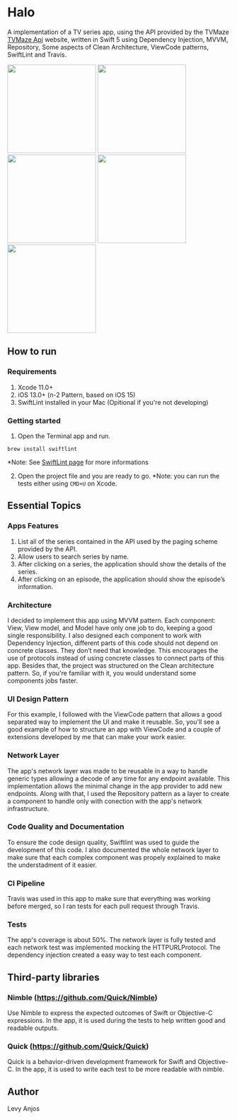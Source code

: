 # **Halo**

A implementation of a TV series app, using the API provided by the TVMaze
[TVMaze Api](https://www.tvmaze.com/api) website, written in Swift 5 using Dependency Injection, MVVM, Repository, Some aspects of Clean Architecture, ViewCode patterns, SwiftLint and Travis.


<img src="./images/1.PNG" width=200>
<img src="./images/2.PNG" width=200>
<img src="./images/3.PNG" width=200>
<img src="./images/4.PNG" width=200>
<img src="./images/5.PNG" width=200>



## **How to run**

### Requirements

1. Xcode 11.0+
2. iOS 13.0+ (n-2 Pattern, based on iOS 15)
3. SwiftLint installed in your Mac (Opitional if you're not developing)

### **Getting started**

1. Open the Terminal app and run.

```
brew install swiftlint
```
*Note: See [SwiftLint page](https://github.com/realm/SwiftLint) for more informations

2. Open the project file and you are ready to go.
*Note: you can run the tests either using `CMD+U` on Xcode.

## **Essential Topics**

### **Apps Features**

1. List all of the series contained in the API used by the paging scheme provided by the
API.
2. Allow users to search series by name.
3. After clicking on a series, the application should show the details of the series.
4. After clicking on an episode, the application should show the episode’s information.
 
### **Architecture** 

I decided to implement this app using MVVM pattern. Each component: View, View model, and Model have only one job to do, keeping a good single responsibility. I also designed each component to work with Dependency Injection, different parts of this code should not depend on concrete classes. They don’t need that knowledge. This encourages the use of protocols instead of using concrete classes to connect parts of this app. Besides that, the project was structured on the Clean architecture pattern. So, if you're familiar with it, you would understand some components jobs faster.


### **UI Design Pattern**

For this example, I followed with the ViewCode pattern that allows a good separated way to implement the UI and make it reusable. So, you'll see a good example of how to structure an app with ViewCode and a couple of extensions developed by me that can make your work easier.


### **Network Layer**

The app's network layer was made to be reusable in a way to handle generic types allowing a decode of any time for any endpoint available. This implementation allows the minimal change in the app provider to add new endpoints. Along with that, I used the Repository pattern as a layer to create a component to handle only with conection with the app's network infrastructure.


### **Code Quality and Documentation**

To ensure the code design quality, Swiftlint was used to guide the development of this code. I also documented the whole network layer to make sure that each complex component was propely explained to make the understadment of it easier.


### **CI Pipeline**

Travis was used in this app to make sure that everything was working before merged, so I ran tests for each pull request through Travis. 


### **Tests**

The app's coverage is about 50%. The network layer is fully tested and each network test was implemented mocking the HTTPURLProtocol. The dependency injection created a easy way to test each component.


## **Third-party libraries**

### **Nimble (https://github.com/Quick/Nimble)**

Use Nimble to express the expected outcomes of Swift or Objective-C expressions. In the app, it is used during the tests to help written good and readable outputs.

### **Quick (https://github.com/Quick/Quick)**

Quick is a behavior-driven development framework for Swift and Objective-C. In the app, it is used to write each test to be more readable with nimble.

## **Author**

Levy Anjos
